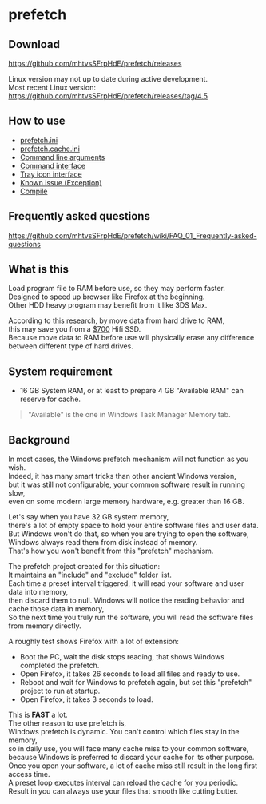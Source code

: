 # prefetch

## Download

https://github.com/mhtvsSFrpHdE/prefetch/releases  

Linux version may not up to date during active development.  
Most recent Linux version: https://github.com/mhtvsSFrpHdE/prefetch/releases/tag/4.5

## How to use

- [prefetch.ini](https://github.com/mhtvsSFrpHdE/prefetch/wiki/prefetch.ini)
- [prefetch.cache.ini](https://github.com/mhtvsSFrpHdE/prefetch/wiki/prefetch.cache.ini)
- [Command line arguments](https://github.com/mhtvsSFrpHdE/prefetch/wiki/Command-line-arguments)
- [Command interface](https://github.com/mhtvsSFrpHdE/prefetch/wiki/Command-interface)
- [Tray icon interface](https://github.com/mhtvsSFrpHdE/prefetch/wiki/Tray-icon-interface)
- [Known issue (Exception)](https://github.com/mhtvsSFrpHdE/prefetch/wiki/Known-issue-(Exception))
- [Compile](https://github.com/mhtvsSFrpHdE/prefetch/wiki/Compile)

## Frequently asked questions

https://github.com/mhtvsSFrpHdE/prefetch/wiki/FAQ_01_Frequently-asked-questions

## What is this

Load program file to RAM before use, so they may perform faster.  
Designed to speed up browser like Firefox at the beginning.  
Other HDD heavy program may benefit from it like 3DS Max.

According to [this research](https://www.youtube.com/watch?v=NMFQ3YvR3Eo), by move data from hard drive to RAM,  
this may save you from a [$700](https://audiophilestyle.com/forums/topic/62753-nvme-ssd-designed-for-audiophiles) Hifi SSD.  
Because move data to RAM before use will physically erase any difference between different type of hard drives.

## System requirement

- 16 GB System RAM, or at least to prepare 4 GB "Available RAM" can reserve for cache.

> "Available" is the one in Windows Task Manager Memory tab.

## Background

In most cases, the Windows prefetch mechanism will not function as you wish.  
Indeed, it has many smart tricks than other ancient Windows version,  
but it was still not configurable, your common software result in running slow,  
even on some modern large memory hardware, e.g. greater than 16 GB.

Let's say when you have 32 GB system memory,  
there's a lot of empty space to hold your entire software files and user data.  
But Windows won't do that, so when you are trying to open the software,  
Windows always read them from disk instead of memory.  
That's how you won't benefit from this "prefetch" mechanism.

The prefetch project created for this situation:  
It maintains an "include" and "exclude" folder list.  
Each time a preset interval triggered, it will read your software and user data into memory,  
then discard them to null.
Windows will notice the reading behavior and cache those data in memory,  
So the next time you truly run the software, you will read the software files from memory directly.

A roughly test shows Firefox with a lot of extension:

- Boot the PC, wait the disk stops reading, that shows Windows completed the prefetch.
- Open Firefox, it takes 26 seconds to load all files and ready to use.
- Reboot and wait for Windows to prefetch again, but set this "prefetch" project to run at startup.
- Open Firefox, it takes 3 seconds to load.

This is **FAST** a lot.  
The other reason to use prefetch is,  
Windows prefetch is dynamic. You can't control which files stay in the memory,  
so in daily use, you will face many cache miss to your common software,  
because Windows is preferred to discard your cache for its other purpose.  
Once you open your software, a lot of cache miss still result in the long first access time.  
A preset loop executes interval can reload the cache for you periodic.  
Result in you can always use your files that smooth like cutting butter.
